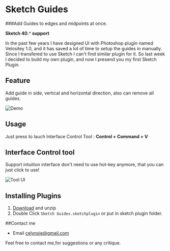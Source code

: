 # Sketch Guides
###Add Guides to edges and midpoints at once.

**Sketch 40.^ support**

In the past few years I have designed UI with Photoshop plugin named Velositey 1.0, and it has saved a lot of time to setup the guides in manually. Since I transfered to use Sketch I can't find similar plugin for it. So last week I decided to build my own plugin, and now I presend you my first Sketch Plugin.


## Feature
Add guide in side, vertical and horizontal direction,
also can remove all guides.


![Demo](https://celynxie.firebaseapp.com/lib/image/photo/guideup.png)


## Usage
Just press to lauch Interface Control Tool :
**Control + Command + V**


## Interface Control tool
Support intuition interface don't need to use hot-key anymore, that you can just click to use!

![Tool UI](https://celynxie.firebaseapp.com/lib/image/photo/ControlBar_Rect.png)


## Installing Plugins
1. [Download](https://github.com/luvmex/Sketch-Guides/archive/master.zip) and unzip
2. Double Click `Sketch Guides.sketchplugin` or put in sketch plugin folder.


##Contact me
* Email <celynxie@gmail.com>

Feel free to contact me,for suggestions or any critique.